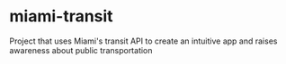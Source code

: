 # miami-transit
Project that uses Miami's transit API to create an intuitive app and raises awareness about public transportation
